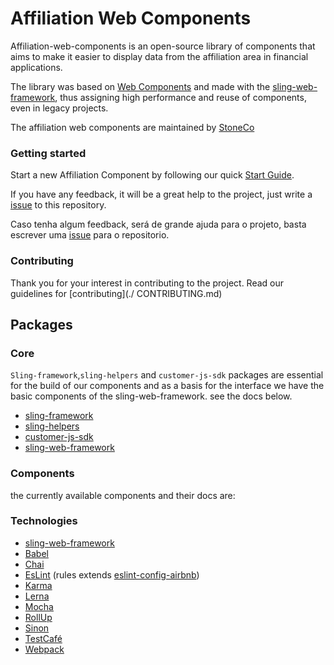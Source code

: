 # Affiliation Web Components

Affiliation-web-components is an open-source library of components that aims to make it easier to display data from the affiliation area in financial applications.

The library was based on [Web Components](https://www.webcomponents.org/introduction) and made with the [sling-web-framework](https://github.com/stone-payments/sling-web-framework), thus assigning high performance and reuse of components, even in legacy projects.

The affiliation web components are maintained by [StoneCo](https://www.stone.com.br/)

### Getting started

Start a new Affiliation Component by following our quick [Start Guide]().

If you have any feedback, it will be a great help to the project,
just write a [issue](https://github.com/stone-payments/affiliation-web-components/issues)
to this repository.

Caso tenha algum feedback, será de grande ajuda para o projeto,
basta escrever uma [issue](https://github.com/stone-payments/affiliation-web-components/issues)
para o repositorio.

### Contributing

Thank you for your interest in contributing to the project. Read our guidelines for [contributing](./ CONTRIBUTING.md)

## Packages

### Core

`Sling-framework`,`sling-helpers` and `customer-js-sdk` packages are essential for the build of our
components and as a basis for the interface we have the basic components of the sling-web-framework. see the docs below.

* [sling-framework](https://github.com/stone-payments/sling-web-framework/tree/master/packages/sling-framework)
* [sling-helpers](https://github.com/stone-payments/sling-web-framework/tree/master/packages/sling-helpers)
* [customer-js-sdk](https://github.com/stone-payments/customer-js-sdk)
* [sling-web-framework](https://github.com/stone-payments/sling-web-framework)

### Components

the currently available components and their docs are:

### Technologies

* [sling-web-framework](https://github.com/stone-payments/sling-web-framework)
* [Babel](https://babeljs.io/)
* [Chai](https://www.chaijs.com/)
* [EsLint](https://eslint.org/) (rules extends [eslint-config-airbnb](https://www.npmjs.com/package/eslint-config-airbnb))
* [Karma](https://karma-runner.github.io)
* [Lerna](https://lernajs.io/)
* [Mocha](https://mochajs.org/)
* [RollUp](https://rollupjs.org/guide/en)
* [Sinon](https://sinonjs.org/)
* [TestCafé](http://devexpress.github.io/testcafe/)
* [Webpack](https://webpack.js.org/)
